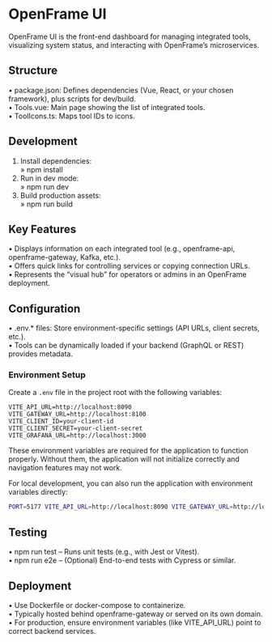 # OpenFrame UI

OpenFrame UI is the front-end dashboard for managing integrated tools, visualizing system status, and interacting with OpenFrame’s microservices.

## Structure
• package.json: Defines dependencies (Vue, React, or your chosen framework), plus scripts for dev/build.  
• Tools.vue: Main page showing the list of integrated tools.  
• ToolIcons.ts: Maps tool IDs to icons.  

## Development
1. Install dependencies:  
   » npm install  
2. Run in dev mode:  
   » npm run dev  
3. Build production assets:  
   » npm run build  

## Key Features
• Displays information on each integrated tool (e.g., openframe-api, openframe-gateway, Kafka, etc.).  
• Offers quick links for controlling services or copying connection URLs.  
• Represents the “visual hub” for operators or admins in an OpenFrame deployment.

## Configuration
• .env.* files: Store environment-specific settings (API URLs, client secrets, etc.).  
• Tools can be dynamically loaded if your backend (GraphQL or REST) provides metadata.

### Environment Setup
Create a `.env` file in the project root with the following variables:

```env
VITE_API_URL=http://localhost:8090
VITE_GATEWAY_URL=http://localhost:8100
VITE_CLIENT_ID=your-client-id
VITE_CLIENT_SECRET=your-client-secret
VITE_GRAFANA_URL=http://localhost:3000
```

These environment variables are required for the application to function properly. Without them, the application will not initialize correctly and navigation features may not work.

For local development, you can also run the application with environment variables directly:

```bash
PORT=5177 VITE_API_URL=http://localhost:8090 VITE_GATEWAY_URL=http://localhost:8100 VITE_CLIENT_ID=openframe_web_dashboard VITE_CLIENT_SECRET=prod_secret VITE_GRAFANA_URL=http://localhost:3000 npm run dev
```

## Testing
• npm run test – Runs unit tests (e.g., with Jest or Vitest).  
• npm run e2e – (Optional) End-to-end tests with Cypress or similar.

## Deployment
• Use Dockerfile or docker-compose to containerize.  
• Typically hosted behind openframe-gateway or served on its own domain.  
• For production, ensure environment variables (like VITE_API_URL) point to correct backend services.
